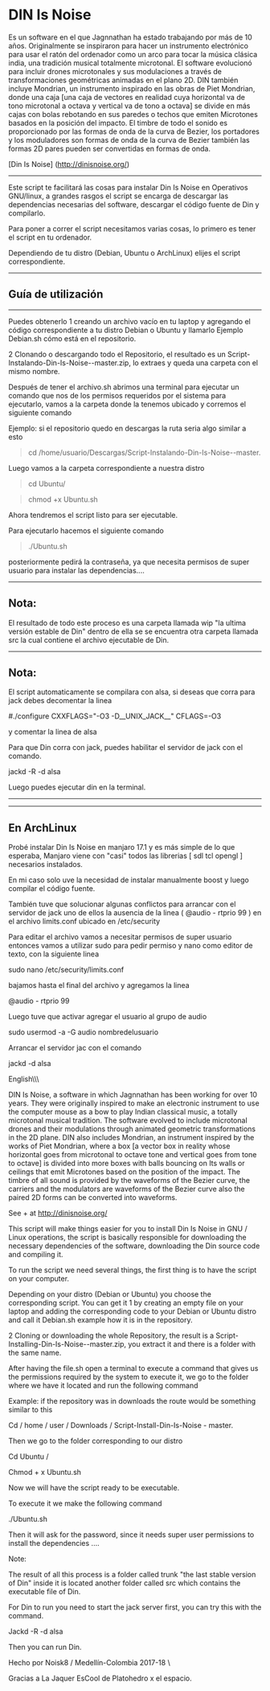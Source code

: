 # DIN Is Noise

Es un software en el que Jagnnathan ha estado trabajando por más de 10 años. Originalmente se inspiraron para hacer un instrumento electrónico para usar el ratón del ordenador como un arco para tocar la música clásica india, una tradición musical totalmente microtonal. El software evolucionó para incluir drones microtonales y sus modulaciones a través de transformaciones geométricas animadas en el plano 2D. DIN también incluye Mondrian, un instrumento inspirado en las obras de Piet Mondrian, donde una caja [una caja de vectores en realidad cuya horizontal va de tono microtonal a octava y vertical va de tono a octava] se divide en más cajas con bolas rebotando en sus paredes o techos que emiten Microtones basados en la posición del impacto. El timbre de todo el sonido es proporcionado por las formas de onda de la curva de Bezier, los portadores y los moduladores son formas de onda de la curva de Bezier también las formas 2D pares pueden ser convertidas en formas de onda.

[Din Is Noise] (http://dinisnoise.org/)

***

Este script te facilitará las cosas para instalar Din Is Noise en Operativos GNU/linux, a grandes rasgos el script se encarga de descargar las dependencias necesarias del software, descargar el código fuente de Din y compilarlo.

Para poner a correr el script necesitamos varias cosas, lo primero es tener el script en tu ordenador.

Dependiendo de tu distro (Debian, Ubuntu o ArchLinux) elijes el script correspondiente.

***
## Guía de utilización 

***

Puedes obtenerlo 1 creando un archivo vacío en tu laptop y agregando el código correspondiente a tu distro Debian o Ubuntu y llamarlo Ejemplo Debian.sh cómo está en el repositorio.

2 Clonando o descargando todo el Repositorio, el resultado es un Script-Instalando-Din-Is-Noise--master.zip, lo extraes y queda una carpeta con el mismo nombre.

Después de tener el archivo.sh abrimos una terminal para ejecutar un comando que nos de los permisos requeridos por el sistema para ejecutarlo, vamos a la carpeta donde la tenemos ubicado y corremos el siguiente comando

Ejemplo: si el repositorio quedo en descargas la ruta seria algo similar a esto

> cd /home/usuario/Descargas/Script-Instalando-Din-Is-Noise--master.

Luego vamos a la carpeta correspondiente a nuestra distro

> cd Ubuntu/

> chmod +x Ubuntu.sh

Ahora tendremos el script listo para ser ejecutable.

Para ejecutarlo hacemos el siguiente comando

> ./Ubuntu.sh

posteriormente pedirá la contraseña, ya que necesita permisos de super usuario para instalar las dependencias....

***

## Nota:

El resultado de todo este proceso es una carpeta llamada wip "la ultima versión estable de Din" dentro de ella se se encuentra otra carpeta llamada src la cual contiene el archivo ejecutable de Din.

***

## Nota: 

El script automaticamente se compilara con alsa, si deseas que corra para jack debes decomentar la linea 

#./configure CXXFLAGS="-O3 -D__UNIX_JACK__" CFLAGS=-O3

y comentar la linea de alsa

Para que Din corra con jack, puedes habilitar el servidor de jack con el comando.

jackd -R -d alsa

Luego puedes ejecutar din en la terminal.

***
____________
En ArchLinux
------------

Probé instalar Din Is Noise en manjaro 17.1 y es más simple de lo que esperaba, Manjaro viene con "casi" todos las librerias [ sdl tcl opengl ] necesarios instalados.

En mi caso solo uve la necesidad de instalar manualmente boost y luego compilar el código fuente.

También tuve que solucionar algunas conflictos para arrancar con el servidor de jack uno de ellos la ausencia de la linea ( @audio  - rtprio  99 )  en el archivo limits.conf ubicado en /etc/security

Para editar el archivo vamos a necesitar permisos de super usuario entonces vamos a utilizar sudo  para pedir permiso y nano como editor de texto, con la siguiente linea

sudo nano /etc/security/limits.conf

bajamos hasta el final del archivo  y agregamos la linea

@audio  - rtprio  99

Luego tuve que activar agregar el usuario al grupo de audio

sudo usermod -a -G audio nombredelusuario

Arrancar el servidor jac con el comando 

jackd -d alsa 


English\\\\\

DIN Is Noise, a software in which Jagnnathan has been working for over 10 years. They were originally inspired to make an electronic instrument to use the computer mouse as a bow to play Indian classical music, a totally microtonal musical tradition. The software evolved to include microtonal drones and their modulations through animated geometric transformations in the 2D plane. DIN also includes Mondrian, an instrument inspired by the works of Piet Mondrian, where a box [a vector box in reality whose horizontal goes from microtonal to octave tone and vertical goes from tone to octave] is divided into more boxes with balls bouncing on Its walls or ceilings that emit Microtones based on the position of the impact. The timbre of all sound is provided by the waveforms of the Bezier curve, the carriers and the modulators are waveforms of the Bezier curve also the paired 2D forms can be converted into waveforms.

See + at http://dinisnoise.org/

This script will make things easier for you to install Din Is Noise in GNU / Linux operations, the script is basically responsible for downloading the necessary dependencies of the software, downloading the Din source code and compiling it.

To run the script we need several things, the first thing is to have the script on your computer.

Depending on your distro (Debian or Ubuntu) you choose the corresponding script.
You can get it 1 by creating an empty file on your laptop and adding the corresponding code to your Debian or Ubuntu distro and call it Debian.sh example how it is in the repository.

2 Cloning or downloading the whole Repository, the result is a Script-Installing-Din-Is-Noise--master.zip, you extract it and there is a folder with the same name.

After having the file.sh open a terminal to execute a command that gives us the permissions required by the system to execute it, we go to the folder where we have it located and run the following command

Example: if the repository was in downloads the route would be something similar to this

Cd / home / user / Downloads / Script-Install-Din-Is-Noise - master.

Then we go to the folder corresponding to our distro

Cd Ubuntu /

Chmod + x Ubuntu.sh

Now we will have the script ready to be executable.

To execute it we make the following command

./Ubuntu.sh

Then it will ask for the password, since it needs super user permissions to install the dependencies ....

Note:

The result of all this process is a folder called trunk "the last stable version of Din" inside it is located another folder called src which contains the executable file of Din.

For Din to run you need to start the jack server first, you can try this with the command.

Jackd -R -d alsa

Then you can run Din.



Hecho por Noisk8 / Medellín-Colombia 2017-18 \

Gracias a La Jaquer EsCool de Platohedro x el espacio. 
